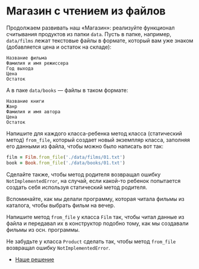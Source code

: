 # Магазин с чтением из файлов 

Продолжаем развивать наш «Магазин»: реализуйте функционал считывания продуктов из папки `data`. Пусть в папке, например, `data/films` лежат текстовые файлы в формате, который вам уже знаком (добавляется цена и остаток на складе):

```
Название фильма
Фамилия и имя режиссера
Год выхода
Цена
Остаток
```

А в паке `data/books` — файлы в таком формате:

```
Название книги
Жанр
Фамилия и имя автора
Цена
Остаток
```

Напишите для каждого класса-ребенка метод класса (статический метод) `from_file`, который создает новый экземпляр класса, заполняя его данными из файла, чтобы можно было написать вот так:


```ruby
film = Film.from_file('./data/films/01.txt')
book = Book.from_file('./data/books/01.txt')
```

Сделайте также, чтобы метод родителя возвращал ошибку `NotImplementedError`, на случай, если какой-то ребенок попытается создать себя используя статический метод родителя.

<div class="rubyrush-task-hint">

Вспоминайте, как мы делали программу, которая читала фильмы из каталога, чтобы выбрать фильм на вечер.

Напишите метод `from_file` у класса `Film` так, чтобы читал данные из файла и передавал их в конструктор подобно тому, как мы создавали фильмы из осн. программы.

Не забудьте у класса `Product` сделать так, чтобы метод `from_file` возвращал ошибку `NotImplementedError`.

</div>


<div class="rubyrush-task-answer">

<ul>
<li><a href="https://github.com/aristofun/rubyrush-path/blob/master/steps/static-abstract-methods-03/solution/03_store.zip" class="rubyrush-task-solution-link">Наше решение</a></li></ul>

</div>
